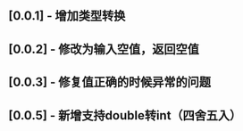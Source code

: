 ## [0.0.1] - 增加类型转换

## [0.0.2] - 修改为输入空值，返回空值

## [0.0.3] - 修复值正确的时候异常的问题

## [0.0.5] - 新增支持double转int（四舍五入）
